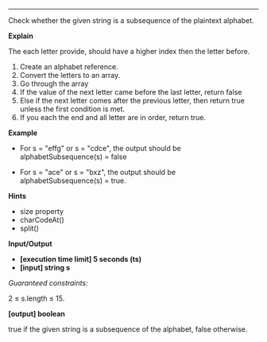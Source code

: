 

---
Check whether the given string is a subsequence of the plaintext alphabet.

**Explain**

The each letter provide, should have a higher index then the letter before.
1. Create an alphabet reference.
2. Convert the letters to an array.
3. Go through the array 
4. If the value of the next letter came before the last letter, return false
5. Else if the next letter comes after the previous letter, then return true unless the first condition is met.
6. If you each the end and all letter are in order, return true.


**Example**

- For s = "effg" or s = "cdce", the output should be
alphabetSubsequence(s) = false

- For s = "ace" or s = "bxz", the output should be
alphabetSubsequence(s) = true.

**Hints**
-   size property
-   charCodeAt()
-   split()

**Input/Output**

- **[execution time limit] 5 seconds (ts)**
- **[input] string s**

*Guaranteed constraints:*

2 ≤ s.length ≤ 15.

**[output] boolean**

true if the given string is a subsequence of the alphabet, false otherwise.
